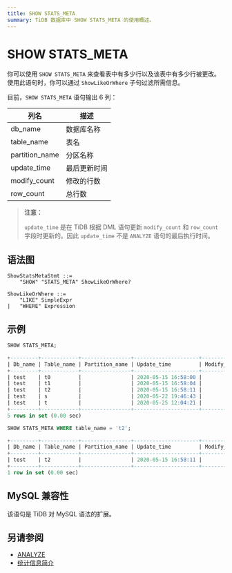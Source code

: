 ```yaml
---
title: SHOW STATS_META
summary: TiDB 数据库中 SHOW STATS_META 的使用概述。
---
```


# SHOW STATS_META

你可以使用 `SHOW STATS_META` 来查看表中有多少行以及该表中有多少行被更改。使用此语句时，你可以通过 `ShowLikeOrWhere` 子句过滤所需信息。

目前，`SHOW STATS_META` 语句输出 6 列：

| 列名 | 描述 |
| -------- | ------------- |
| db_name  | 数据库名称 |
| table_name | 表名 |
| partition_name | 分区名称 |
| update_time | 最后更新时间 |
| modify_count | 修改的行数 |
| row_count | 总行数 |

> **注意：**
>
> `update_time` 是在 TiDB 根据 DML 语句更新 `modify_count` 和 `row_count` 字段时更新的。因此 `update_time` 不是 `ANALYZE` 语句的最后执行时间。

## 语法图

```ebnf+diagram
ShowStatsMetaStmt ::=
    "SHOW" "STATS_META" ShowLikeOrWhere?

ShowLikeOrWhere ::=
    "LIKE" SimpleExpr
|   "WHERE" Expression
```

## 示例

```sql
SHOW STATS_META;
```

```sql
+---------+------------+----------------+---------------------+--------------+-----------+
| Db_name | Table_name | Partition_name | Update_time         | Modify_count | Row_count |
+---------+------------+----------------+---------------------+--------------+-----------+
| test    | t0         |                | 2020-05-15 16:58:00 |            0 |         0 |
| test    | t1         |                | 2020-05-15 16:58:04 |            0 |         0 |
| test    | t2         |                | 2020-05-15 16:58:11 |            0 |         0 |
| test    | s          |                | 2020-05-22 19:46:43 |            0 |         0 |
| test    | t          |                | 2020-05-25 12:04:21 |            0 |         0 |
+---------+------------+----------------+---------------------+--------------+-----------+
5 rows in set (0.00 sec)
```

```sql
SHOW STATS_META WHERE table_name = 't2';
```

```sql
+---------+------------+----------------+---------------------+--------------+-----------+
| Db_name | Table_name | Partition_name | Update_time         | Modify_count | Row_count |
+---------+------------+----------------+---------------------+--------------+-----------+
| test    | t2         |                | 2020-05-15 16:58:11 |            0 |         0 |
+---------+------------+----------------+---------------------+--------------+-----------+
1 row in set (0.00 sec)
```

## MySQL 兼容性

该语句是 TiDB 对 MySQL 语法的扩展。

## 另请参阅

* [ANALYZE](/sql-statements/sql-statement-analyze-table.md)
* [统计信息简介](/statistics.md)
